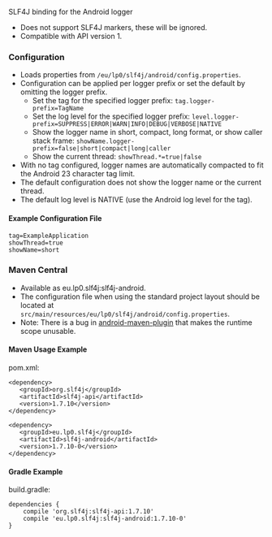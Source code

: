 SLF4J binding for the Android logger

* Does not support SLF4J markers, these will be ignored.
* Compatible with API version 1.

### Configuration

* Loads properties from `/eu/lp0/slf4j/android/config.properties`.
* Configuration can be applied per logger prefix or set the default by omitting the logger prefix.
    * Set the tag for the specified logger prefix:
      `tag.logger-prefix=TagName`
    * Set the log level for the specified logger prefix:
      `level.logger-prefix=SUPPRESS|ERROR|WARN|INFO|DEBUG|VERBOSE|NATIVE`
    * Show the logger name in short, compact, long format, or show caller stack frame:
      `showName.logger-prefix=false|short|compact|long|caller`
    * Show the current thread:
      `showThread.*=true|false`
* With no tag configured, logger names are automatically compacted to fit the Android 23 character tag limit. 
* The default configuration does not show the logger name or the current thread.
* The default log level is NATIVE (use the Android log level for the tag).

#### Example Configuration File
    tag=ExampleApplication
    showThread=true
    showName=short

### Maven Central

* Available as eu.lp0.slf4j:slf4j-android.
* The configuration file when using the standard project layout should be located at `src/main/resources/eu/lp0/slf4j/android/config.properties`.
* Note: There is a bug in [android-maven-plugin](https://code.google.com/p/maven-android-plugin/issues/detail?id=365) that makes the runtime scope unusable.

#### Maven Usage Example
pom.xml:

    <dependency>
       <groupId>org.slf4j</groupId>
       <artifactId>slf4j-api</artifactId>
       <version>1.7.10</version>
    </dependency>

    <dependency>
       <groupId>eu.lp0.slf4j</groupId>
       <artifactId>slf4j-android</artifactId>
       <version>1.7.10-0</version>
    </dependency>

#### Gradle Example
build.gradle:

    dependencies {
        compile 'org.slf4j:slf4j-api:1.7.10'
        compile 'eu.lp0.slf4j:slf4j-android:1.7.10-0'
    }

